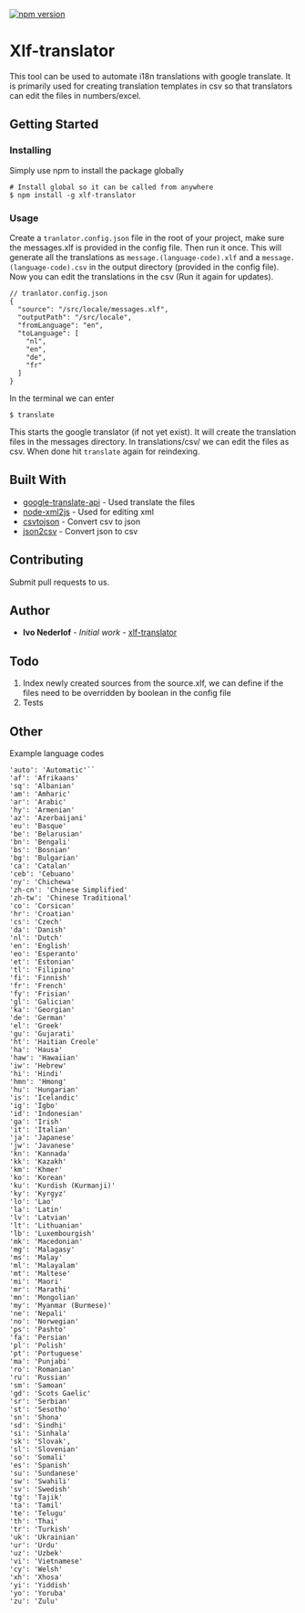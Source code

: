 
[![npm version](https://badge.fury.io/js/xlf-translator.svg)](https://badge.fury.io/js/xlf-translator)

# Xlf-translator

This tool can be used to automate i18n translations with google translate. 
It is primarily used for creating translation templates in csv so that translators can edit the files in numbers/excel.

## Getting Started

### Installing

Simply use npm to install the package globally

```
# Install global so it can be called from anywhere
$ npm install -g xlf-translator
```

### Usage

Create a ```tranlator.config.json``` file in the root of your project, make sure the messages.xlf is provided in the config file. Then run it once. 
This will generate all the translations
as ```message.(language-code).xlf``` and a ```message.(language-code).csv``` in the output directory (provided in the config file). 
Now you can edit the translations in the csv (Run it again for updates).

```
// tranlator.config.json
{
  "source": "/src/locale/messages.xlf",
  "outputPath": "/src/locale",
  "fromLanguage": "en",
  "toLanguage": [
    "nl",
    "en",
    "de",
    "fr"
  ]
}

```

In the terminal we can enter

```
$ translate
```

This starts the google translator (if not yet exist). It will create the translation files in the messages directory.
In translations/csv/ we can edit the files as csv. When done hit ```translate``` again for reindexing.

## Built With

* [google-translate-api](https://github.com/matheuss/google-translate-api) - Used translate the files
* [node-xml2js](https://github.com/Leonidas-from-XIV/node-xml2js) - Used for editing xml
* [csvtojson](https://www.npmjs.com/package/csvtojson) - Convert csv to json
* [json2csv](https://www.npmjs.com/package/json2csv) - Convert json to csv

## Contributing

Submit pull requests to us.

## Author

* **Ivo Nederlof** - *Initial work* - [xlf-translator](https://github.com/ivonederlof/xlf-translator)


## Todo

1. Index newly created sources from the source.xlf, we can define if the files need to be overridden by boolean in the config file
2. Tests

## Other

Example language codes
```
'auto': 'Automatic'``
'af': 'Afrikaans'
'sq': 'Albanian'
'am': 'Amharic'
'ar': 'Arabic'
'hy': 'Armenian'
'az': 'Azerbaijani'
'eu': 'Basque'
'be': 'Belarusian'
'bn': 'Bengali'
'bs': 'Bosnian'
'bg': 'Bulgarian'
'ca': 'Catalan'
'ceb': 'Cebuano'
'ny': 'Chichewa'
'zh-cn': 'Chinese Simplified'
'zh-tw': 'Chinese Traditional'
'co': 'Corsican'
'hr': 'Croatian'
'cs': 'Czech'
'da': 'Danish'
'nl': 'Dutch'
'en': 'English'
'eo': 'Esperanto'
'et': 'Estonian'
'tl': 'Filipino'
'fi': 'Finnish'
'fr': 'French'
'fy': 'Frisian'
'gl': 'Galician'
'ka': 'Georgian'
'de': 'German'
'el': 'Greek'
'gu': 'Gujarati'
'ht': 'Haitian Creole'
'ha': 'Hausa'
'haw': 'Hawaiian'
'iw': 'Hebrew'
'hi': 'Hindi'
'hmn': 'Hmong'
'hu': 'Hungarian'
'is': 'Icelandic'
'ig': 'Igbo'
'id': 'Indonesian'
'ga': 'Irish'
'it': 'Italian'
'ja': 'Japanese'
'jw': 'Javanese'
'kn': 'Kannada'
'kk': 'Kazakh'
'km': 'Khmer'
'ko': 'Korean'
'ku': 'Kurdish (Kurmanji)'
'ky': 'Kyrgyz'
'lo': 'Lao'
'la': 'Latin'
'lv': 'Latvian'
'lt': 'Lithuanian'
'lb': 'Luxembourgish'
'mk': 'Macedonian'
'mg': 'Malagasy'
'ms': 'Malay'
'ml': 'Malayalam'
'mt': 'Maltese'
'mi': 'Maori'
'mr': 'Marathi'
'mn': 'Mongolian'
'my': 'Myanmar (Burmese)'
'ne': 'Nepali'
'no': 'Norwegian'
'ps': 'Pashto'
'fa': 'Persian'
'pl': 'Polish'
'pt': 'Portuguese'
'ma': 'Punjabi'
'ro': 'Romanian'
'ru': 'Russian'
'sm': 'Samoan'
'gd': 'Scots Gaelic'
'sr': 'Serbian'
'st': 'Sesotho'
'sn': 'Shona'
'sd': 'Sindhi'
'si': 'Sinhala'
'sk': 'Slovak',
'sl': 'Slovenian'
'so': 'Somali'
'es': 'Spanish'
'su': 'Sundanese'
'sw': 'Swahili'
'sv': 'Swedish'
'tg': 'Tajik'
'ta': 'Tamil'
'te': 'Telugu'
'th': 'Thai'
'tr': 'Turkish'
'uk': 'Ukrainian'
'ur': 'Urdu'
'uz': 'Uzbek'
'vi': 'Vietnamese'
'cy': 'Welsh'
'xh': 'Xhosa'
'yi': 'Yiddish'
'yo': 'Yoruba'
'zu': 'Zulu'
```
